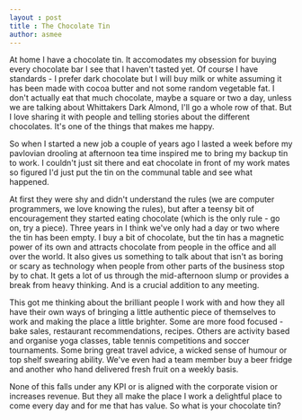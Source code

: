 ```yaml
---
layout : post
title : The Chocolate Tin
author: asmee
---
```


At home I have a chocolate tin. It accomodates my obsession for buying every chocolate bar I see that I haven't tasted yet. Of course I have standards - I prefer dark chocolate but I will buy milk or white assuming it has been made with cocoa butter and not some random vegetable fat. I don't actually eat that much chocolate, maybe a square or two a day, unless we are talking about Whittakers Dark Almond, I'll go a whole row of that. But I love sharing it with people and telling stories about the different chocolates. It's one of the things that makes me happy.

So when I started a new job a couple of years ago I lasted a week before my pavlovian drooling at afternoon tea time inspired me to bring my backup tin to work. I couldn't just sit there and eat chocolate in front of my work mates so figured I'd just put the tin on the communal table and see what happened.

At first they were shy and didn't understand the rules (we are computer programmers, we love knowing the rules), but after a teensy bit of encouragement they started eating chocolate (which is the only rule - go on, try a piece). Three years in I think we've only had a day or two where the tin has been empty. I buy a bit of chocolate, but the tin has a magnetic power of its own and attracts chocolate from people in the office and all over the world. It also gives us something to talk about that isn't as boring or scary as technology when people from other parts of the business stop by to chat. It gets a lot of us through the mid-afternoon slump or provides a break from heavy thinking. And is a crucial addition to any meeting.

This got me thinking about the brilliant people I work with and how they all have their own ways of bringing a little authentic piece of themselves to work and making the place a little brighter. Some are more food focused - bake sales, restaurant recommendations, recipes. Others are activity based and organise yoga classes, table tennis competitions and soccer tournaments. Some bring great travel advice, a wicked sense of humour or top shelf swearing ability. We've even had a team member buy a beer fridge and another who hand delivered fresh fruit on a weekly basis.

None of this falls under any KPI or is aligned with the corporate vision or increases revenue. But they all make the place I work a delightful place to come every day and for me that has value. So what is your chocolate tin?
